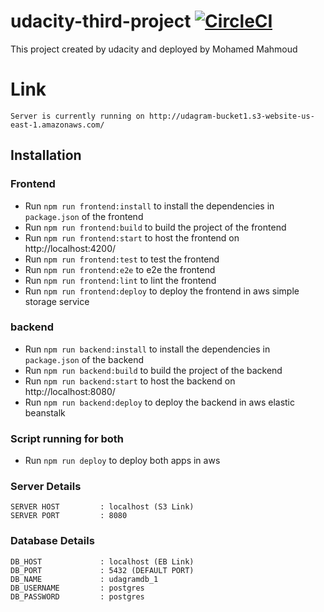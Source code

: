 # udacity-third-project  [![CircleCI](https://dl.circleci.com/status-badge/img/gh/2ntonio/udacity-third-project/tree/main.svg?style=svg)](https://dl.circleci.com/status-badge/redirect/gh/2ntonio/udacity-third-project/tree/main)

This project created by udacity and deployed by Mohamed Mahmoud

# Link
    Server is currently running on http://udagram-bucket1.s3-website-us-east-1.amazonaws.com/

## Installation

### Frontend

- Run `npm run frontend:install`        to install the dependencies in `package.json` of the frontend
- Run `npm run frontend:build`          to build the project of the frontend
- Run `npm run frontend:start`          to host the frontend on http://localhost:4200/
- Run `npm run frontend:test`           to test the frontend
- Run `npm run frontend:e2e`            to e2e the frontend
- Run `npm run frontend:lint`           to lint the frontend
- Run `npm run frontend:deploy`         to deploy the frontend in aws simple storage service

### backend

- Run `npm run backend:install`        to install the dependencies in `package.json` of the backend
- Run `npm run backend:build`          to build the project of the backend
- Run `npm run backend:start`          to host the backend on http://localhost:8080/
- Run `npm run backend:deploy`         to deploy the backend in aws elastic beanstalk

### Script running for both

- Run `npm run deploy`                 to deploy both apps in aws

### Server Details
    SERVER HOST         : localhost (S3 Link)
    SERVER PORT         : 8080

### Database Details
    DB_HOST             : localhost (EB Link)
    DB_PORT             : 5432 (DEFAULT PORT)
    DB_NAME             : udagramdb_1
    DB_USERNAME         : postgres
    DB_PASSWORD         : postgres

